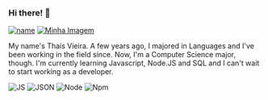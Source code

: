 ### Hi there! 👋 
[![name](https://img.shields.io/badge/LinkedIn-0077B5?style=for-the-badge&logo=linkedin&logoColor=white)](https://www.linkedin.com/in/thais-r-vieira/)
[![Minha Imagem](https://img.shields.io/badge/Gmail-D14836?style=for-the-badge&logo=gmail&logoColor=white)](mailto:thais.ro.vieira@gmail.com)

My name's Thaís Vieira. A few years ago, I majored in Languages and I've been working in the field since. Now, I'm a Computer Science major, though.
I'm currently learning Javascript, Node.JS and SQL and I can't wait to start working as a developer.

![JS](https://img.shields.io/badge/JavaScript-323330?style=for-the-badge&logo=javascript&logoColor=F7DF1E) ![JSON](https://img.shields.io/badge/json-5E5C5C?style=for-the-badge&logo=json&logoColor=white) ![Node](https://img.shields.io/badge/Node%20js-339933?style=for-the-badge&logo=nodedotjs&logoColor=white) ![Npm](https://img.shields.io/badge/npm-CB3837?style=for-the-badge&logo=npm&logoColor=white)
